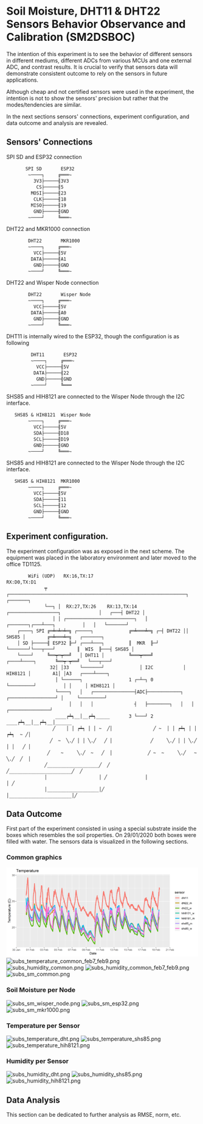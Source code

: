 # Soil Moisture, DHT11 & DHT22 Sensors Behavior Observance and Calibration (SM2DSBOC)

The intention of this experiment is to see the behavior of different sensors in different mediums, different ADCs from various MCUs and one external ADC, and contrast results. It is crucial to verify that sensors data will demonstrate consistent outcome to rely on the sensors in future applications.

Although cheap and not certified sensors were used in the experiment, the intention is not to show the sensors' precision but rather that the modes/tendencies are similar.

In the next sections sensors' connections, experiment configuration, and data outcome and analysis are revealed.

## Sensors' Connections  

SPI SD and ESP32 connection

```
       SPI SD       ESP32
        ~────┐     ╔═══~
          3V3├─────╢3V3
           CS├─────╢5
         MOSI├─────╢23
          CLK├─────╢18
         MISO├─────╢19
          GND├─────╢GND
        ~────┘     ╚═══~
```

DHT22 and MKR1000 connection

```
        DHT22       MKR1000
        ~────┐     ╔═══~
          VCC├─────╢5V
         DATA├─────╢A1
          GND├─────╢GND
        ~────┘     ╚═══~
```

DHT22 and Wisper Node connection
```
        DHT22       Wisper Node
        ~────┐     ╔═══~
          VCC├─────╢5V
         DATA├─────╢A0
          GND├─────╢GND
        ~────┘     ╚═══~
```

DHT11 is internally wired to the ESP32, though the configuration is as following
```
         DHT11       ESP32
         ~────┐     ╔═══~
           VCC├─────╢5V
          DATA├─────╢22
           GND├─────╢GND
         ~────┘     ╚═══
```

SHS85 and HIH8121 are connected to the Wisper Node through the I2C interface.
```
   SHS85 & HIH8121  Wisper Node
        ~────┐     ╔═══~
          VCC├─────╢5V
          SDA├─────╢D18
          SCL├─────╢D19
          GND├─────╢GND
        ~────┘     ╚═══~
```

SHS85 and HIH8121 are connected to the Wisper Node through the I2C interface.

```
   SHS85 & HIH8121  MKR1000
        ~────┐     ╔═══~
          VCC├─────╢5V
          SDA├─────╢11
          SCL├─────╢12
          GND├─────╢GND
        ~────┘     ╚═══~
```

## Experiment configuration.

The experiment configuration was as exposed in the next scheme. The equipment was placed in the laboratory environment and later moved to the office TD1125.
```
        WiFi (UDP)   RX:16,TX:17                                  RX:D0,TX:D1
              ╤    ┌─────────────────────────────────────────────────────────────────┐       ┌───────┐
              └──┐ │  RX:27,TX:26    RX:13,TX:14   ┌──────────────────┐              │   ┌───┤ DHT22 │
                 │ │ ┌─────────────────────────┐   │     ┌───────┐┌───┴───┐          │   │   └───────┘
    ┌────┐ SPI ╔═┷═┷═┷═╗ ┌─────┐             ╔═┷═══┷═╗ ┌─┤ DHT22 ││ SHS85 │        ╔═┷═══┷═╗   ┌───────┐         
    │ SD ├─────╢ ESP32 ╟─┘ ┌───┴───┐         ║  MKR  ╟─┘ └───────┘└───┬───┘        ║  WIS  ╟───┤ SHS85 │         
    └────┘     ╚══┯═┯══╝   │ DHT11 │         ╚═══┯═══╝           ┌────┴────┐       ╚══┯─┯══╝   └───┬───┘        
                32│ │33    └───────┘             │ I2C           │ HIH8121 │        A1│ │A3   ┌────┴────┐         
                  │ └──────┐                 1 ┌─┴─┐ 0           └─────────┘          │ │     │ HIH8121 │         
                  └────┐   │   ┌───────────────┤ADC├────────────┐   ┌─────────────────┘ │     └─────────┘           
                       │   │   │               ┤   ├────────┐   │   │   ┌───────────────┘              
                  ____┍┷┑__│__┍┷┑_____       3 └───┘ 2 ____┍┷┑__│__┍┷┑__│______
                 ╱    │ │ ┍┷┑ │ │ ~  ╱│               ╱ ~  │ │ ┍┷┑ │ │ ┍┷┑  ~ ╱│
                ╱  ~  ╲.╱ │ │ ╲.╱   ╱ │              ╱     ╲.╱ │ │ ╲.╱ │ │   ╱ │
               ╱    ~     ╲.╱  ~   ╱  │             ╱ ~  ~     ╲.╱   ~ ╲.╱  ╱  │
              ╱___________________╱  ╱             ╱_______________________╱  ╱
              │                   │ ╱              │                       │ ╱
              │___________________│╱               │_______________________│╱
```

## Data Outcome

First part of the experiment consisted in using a special substrate inside the boxes which resembles the soil properties. On 29/01/2020 both boxes were filled with water. The sensors data is visualized in the following sections.

### Common graphics

![subs_temperature_common.png](/graphics/subs_temperature_common.png)
![subs_temperature_common_feb7_feb9.png](https://lorca.act.uji.es/gitlab/vrykov/sm2dsboc/blob/master/graphics/subs_temperature_common_feb7_feb9.png)
![subs_humidity_common.png](https://lorca.act.uji.es/gitlab/vrykov/sm2dsboc/blob/master/graphics/subs_humidity_common.png)
![subs_humidity_common_feb7_feb9.png](https://lorca.act.uji.es/gitlab/vrykov/sm2dsboc/blob/master/graphics/subs_humidity_common_feb7_feb9.png)
![subs_sm_common.png](https://lorca.act.uji.es/gitlab/vrykov/sm2dsboc/blob/master/graphics/subs_sm_common.png)

### Soil Moisture per Node

![subs_sm_wisper_node.png](https://lorca.act.uji.es/gitlab/vrykov/sm2dsboc/blob/master/graphics/subs_sm_wisper_node.png)
![subs_sm_esp32.png](https://lorca.act.uji.es/gitlab/vrykov/sm2dsboc/blob/master/graphics/subs_sm_esp32.png)
![subs_sm_mkr1000.png](https://lorca.act.uji.es/gitlab/vrykov/sm2dsboc/blob/master/graphics/subs_sm_mkr1000.png)

### Temperature per Sensor

![subs_temperature_dht.png](https://lorca.act.uji.es/gitlab/vrykov/sm2dsboc/blob/master/graphics/subs_temperature_dht.png)
![subs_temperature_shs85.png](https://lorca.act.uji.es/gitlab/vrykov/sm2dsboc/blob/master/graphics/subs_temperature_shs85.png)
![subs_temperature_hih8121.png](https://lorca.act.uji.es/gitlab/vrykov/sm2dsboc/blob/master/graphics/subs_temperature_hih8121.png)

### Humidity per Sensor

![subs_humidity_dht.png](https://lorca.act.uji.es/gitlab/vrykov/sm2dsboc/blob/master/graphics/subs_humidity_dht.png)
![subs_humidity_shs85.png](https://lorca.act.uji.es/gitlab/vrykov/sm2dsboc/blob/master/graphics/subs_humidity_shs85.png)
![subs_humidity_hih8121.png](https://lorca.act.uji.es/gitlab/vrykov/sm2dsboc/blob/master/graphics/subs_humidity_hih8121.png)

## Data Analysis

This section can be dedicated to further analysis as RMSE, norm, etc.
